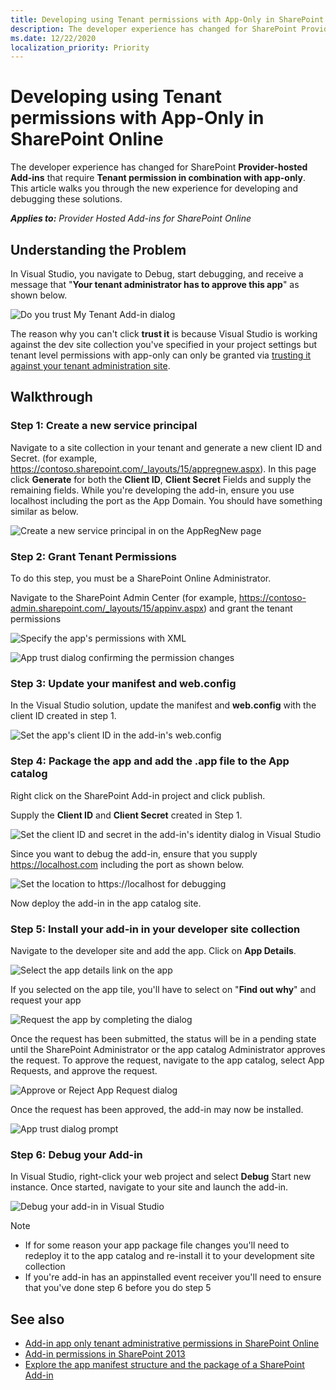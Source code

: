 ```yaml
---
title: Developing using Tenant permissions with App-Only in SharePoint Online
description: The developer experience has changed for SharePoint Provider-hosted Add-ins that require Tenant permission in combination with app-only. This article walks you through the new experience for developing and debugging these solutions.
ms.date: 12/22/2020
localization_priority: Priority
---
```

# Developing using Tenant permissions with App-Only in SharePoint Online

The developer experience has changed for SharePoint **Provider-hosted Add-ins** that require **Tenant permission in combination with app-only**. This article walks you through the new experience for developing and debugging these solutions.

_**Applies to:** Provider Hosted Add-ins for SharePoint Online_

## Understanding the Problem

In Visual Studio, you navigate to Debug, start debugging, and receive a message that "**Your tenant administrator has to approve this app**" as shown below.

![Do you trust My Tenant Add-in dialog](media/development-experience-tenant-apponly-permissions-in-spo-01.png)

The reason why you can't click **trust it** is because Visual Studio is working against the dev site collection you've specified in your project settings but tenant level permissions with app-only can only be granted via [trusting it against your tenant administration site](https://msdn.microsoft.com/pnp_articles/how-to-provide-add-in-app-only-tenant-administrative-permissions-in-sharepoint-online).

## Walkthrough

### Step 1: Create a new service principal

Navigate to a site collection in your tenant and generate a new client ID and Secret. (for example, https://contoso.sharepoint.com/_layouts/15/appregnew.aspx). In this page click **Generate** for both the **Client ID**, **Client Secret** Fields and supply the remaining fields. While you're developing the add-in, ensure you use localhost including the port as the App Domain. You should have something similar as below.

![Create a new service principal in on the AppRegNew page](media/development-experience-tenant-apponly-permissions-in-spo-02.png)

### Step 2: Grant Tenant Permissions

To do this step, you must be a SharePoint Online Administrator.

Navigate to the SharePoint Admin Center (for example, https://contoso-admin.sharepoint.com/_layouts/15/appinv.aspx) and grant the tenant permissions

![Specify the app's permissions with XML](media/development-experience-tenant-apponly-permissions-in-spo-03.png)

![App trust dialog confirming the permission changes](media/development-experience-tenant-apponly-permissions-in-spo-04.png)

### Step 3: Update your manifest and web.config

In the Visual Studio solution, update the manifest and **web.config** with the client ID created in step 1.

![Set the app's client ID in the add-in's web.config](media/development-experience-tenant-apponly-permissions-in-spo-05.png)

### Step 4: Package the app and add the .app file to the App catalog

Right click on the SharePoint Add-in project and click publish.

Supply the **Client ID** and **Client Secret** created in Step 1.

![Set the client ID and secret in the add-in's identity dialog in Visual Studio](media/development-experience-tenant-apponly-permissions-in-spo-06.png)

Since you want to debug the add-in, ensure that you supply https://localhost.com including the port as shown below.

![Set the location to https://localhost for debugging](media/development-experience-tenant-apponly-permissions-in-spo-07.png)

Now deploy the add-in in the app catalog site.

### Step 5: Install your add-in in your developer site collection

Navigate to the developer site and add the app. Click on **App Details**.

![Select the app details link on the app](media/development-experience-tenant-apponly-permissions-in-spo-08.png)

If you selected on the app tile, you'll have to select on "**Find out why**" and request your app

![Request the app by completing the dialog](media/development-experience-tenant-apponly-permissions-in-spo-09.png)

Once the request has been submitted, the status will be in a pending state until the SharePoint Administrator or the app catalog Administrator approves the request. To approve the request, navigate to the app catalog, select App Requests, and approve the request.

![Approve or Reject App Request dialog](media/development-experience-tenant-apponly-permissions-in-spo-10.png)

Once the request has been approved, the add-in may now be installed.

![App trust dialog prompt](media/development-experience-tenant-apponly-permissions-in-spo-11.png)

### Step 6: Debug your Add-in

In Visual Studio, right-click your web project and select **Debug** Start new instance. Once started, navigate to your site and launch the add-in.

![Debug your add-in in Visual Studio](media/development-experience-tenant-apponly-permissions-in-spo-12.png)

> [!NOTE]
>
> - If for some reason your app package file changes you'll need to redeploy it to the app catalog and re-install it to your development site collection
> - If you're add-in has an appinstalled event receiver you'll need to ensure that you've done step 6 before you do step 5

## See also

- [Add-in app only tenant administrative permissions in SharePoint Online](https://msdn.microsoft.com/pnp_articles/how-to-provide-add-in-app-only-tenant-administrative-permissions-in-sharepoint-online)
- [Add-in permissions in SharePoint 2013](https://msdn.microsoft.com/library/office/fp142383.aspx)
- [Explore the app manifest structure and the package of a SharePoint Add-in](https://msdn.microsoft.com/library/office/fp179918.aspx)
